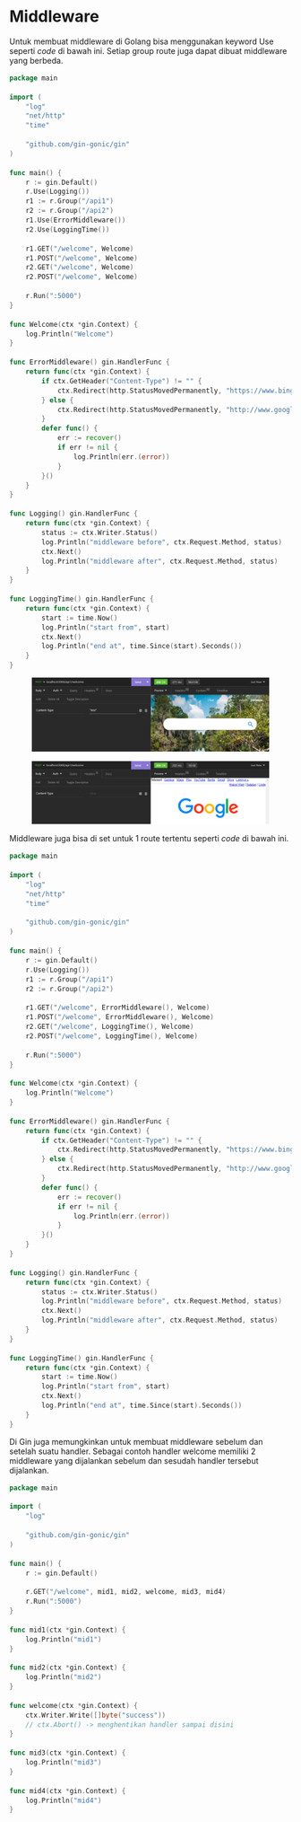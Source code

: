 # Middleware

Untuk membuat middleware di Golang bisa menggunakan keyword Use seperti _code_ di bawah ini. Setiap group route juga dapat dibuat middleware yang berbeda.

```go
package main

import (
	"log"
	"net/http"
	"time"

	"github.com/gin-gonic/gin"
)

func main() {
	r := gin.Default()
	r.Use(Logging())
	r1 := r.Group("/api1")
	r2 := r.Group("/api2")
	r1.Use(ErrorMiddleware())
	r2.Use(LoggingTime())

	r1.GET("/welcome", Welcome)
	r1.POST("/welcome", Welcome)
	r2.GET("/welcome", Welcome)
	r2.POST("/welcome", Welcome)

	r.Run(":5000")
}

func Welcome(ctx *gin.Context) {
	log.Println("Welcome")
}

func ErrorMiddleware() gin.HandlerFunc {
	return func(ctx *gin.Context) {
		if ctx.GetHeader("Content-Type") != "" {
			ctx.Redirect(http.StatusMovedPermanently, "https://www.bing.com/")
		} else {
			ctx.Redirect(http.StatusMovedPermanently, "http://www.google.com/")
		}
		defer func() {
			err := recover()
			if err != nil {
				log.Println(err.(error))
			}
		}()
	}
}

func Logging() gin.HandlerFunc {
	return func(ctx *gin.Context) {
		status := ctx.Writer.Status()
		log.Println("middleware before", ctx.Request.Method, status)
		ctx.Next()
		log.Println("middleware after", ctx.Request.Method, status)
	}
}

func LoggingTime() gin.HandlerFunc {
	return func(ctx *gin.Context) {
		start := time.Now()
		log.Println("start from", start)
		ctx.Next()
		log.Println("end at", time.Since(start).Seconds())
	}
}
```

<figure><img src="../.gitbook/assets/post 2.png" alt=""><figcaption></figcaption></figure>

<figure><img src="../.gitbook/assets/post.png" alt=""><figcaption></figcaption></figure>

Middleware juga bisa di set untuk 1 route tertentu seperti _code_ di bawah ini.

```go
package main

import (
	"log"
	"net/http"
	"time"

	"github.com/gin-gonic/gin"
)

func main() {
	r := gin.Default()
	r.Use(Logging())
	r1 := r.Group("/api1")
	r2 := r.Group("/api2")

	r1.GET("/welcome", ErrorMiddleware(), Welcome)
	r1.POST("/welcome", ErrorMiddleware(), Welcome)
	r2.GET("/welcome", LoggingTime(), Welcome)
	r2.POST("/welcome", LoggingTime(), Welcome)

	r.Run(":5000")
}

func Welcome(ctx *gin.Context) {
	log.Println("Welcome")
}

func ErrorMiddleware() gin.HandlerFunc {
	return func(ctx *gin.Context) {
		if ctx.GetHeader("Content-Type") != "" {
			ctx.Redirect(http.StatusMovedPermanently, "https://www.bing.com/")
		} else {
			ctx.Redirect(http.StatusMovedPermanently, "http://www.google.com/")
		}
		defer func() {
			err := recover()
			if err != nil {
				log.Println(err.(error))
			}
		}()
	}
}

func Logging() gin.HandlerFunc {
	return func(ctx *gin.Context) {
		status := ctx.Writer.Status()
		log.Println("middleware before", ctx.Request.Method, status)
		ctx.Next()
		log.Println("middleware after", ctx.Request.Method, status)
	}
}

func LoggingTime() gin.HandlerFunc {
	return func(ctx *gin.Context) {
		start := time.Now()
		log.Println("start from", start)
		ctx.Next()
		log.Println("end at", time.Since(start).Seconds())
	}
}
```

Di Gin juga memungkinkan untuk membuat middleware sebelum dan setelah suatu handler. Sebagai contoh handler welcome memiliki 2 middleware yang dijalankan sebelum dan sesudah handler tersebut dijalankan.

```go
package main

import (
	"log"

	"github.com/gin-gonic/gin"
)

func main() {
	r := gin.Default()

	r.GET("/welcome", mid1, mid2, welcome, mid3, mid4)
	r.Run(":5000")
}

func mid1(ctx *gin.Context) {
	log.Println("mid1")
}

func mid2(ctx *gin.Context) {
	log.Println("mid2")
}

func welcome(ctx *gin.Context) {
	ctx.Writer.Write([]byte("success"))
	// ctx.Abort() -> menghentikan handler sampai disini
}

func mid3(ctx *gin.Context) {
	log.Println("mid3")
}

func mid4(ctx *gin.Context) {
	log.Println("mid4")
}
```
